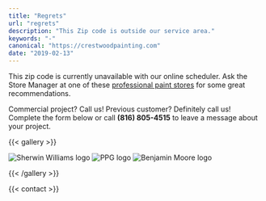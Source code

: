 ```yaml
---
title: "Regrets"
url: "regrets"
description: "This Zip code is outside our service area."
keywords: "-"
canonical: "https://crestwoodpainting.com"
date: "2019-02-13"
---
```


This zip code is currently unavailable with our online scheduler. Ask the Store Manager at one of these [professional paint stores](https://www.google.com/search?q=paint+stores+kansas+city) for some great recommendations.

Commercial project? Call us! Previous customer? Definitely call us! Complete the form below or call **(816) 805-4515** to leave a message about your project.

{{< gallery >}}

![Sherwin Williams logo](/images/SW-logo.png?height="x100") ![PPG logo](/images/Logo-PPG.png?height="x120") ![Benjamin Moore logo](/images/Logo-Benjamin-Moore.png?height="x120")

{{< /gallery >}}

{{< contact >}}
